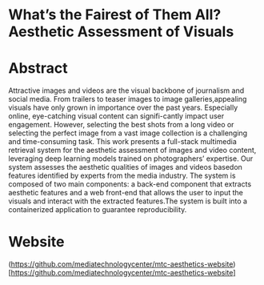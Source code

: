# What’s the Fairest of Them All? Aesthetic Assessment of Visuals

# Abstract

Attractive images and videos are the visual backbone of journalism and social media. From trailers to teaser images to image galleries,appealing visuals have only grown in importance over the past years. Especially online, eye-catching visual content can signifi-cantly impact user engagement. However, selecting the best shots from a long video or selecting the perfect image from a vast image collection is a challenging and time-consuming task. This work presents a full-stack multimedia retrieval system for the aesthetic assessment of images and video content, leveraging deep learning models trained on photographers’ expertise. Our system assesses the aesthetic qualities of images and videos basedon features identified by experts from the media industry. The system is composed of two main components: a back-end component that extracts aesthetic features and a web front-end that allows the user to input the visuals and interact with the extracted features.The system is built into a containerized application to guarantee reproducibility.

# Website

(https://github.com/mediatechnologycenter/mtc-aesthetics-website)[https://github.com/mediatechnologycenter/mtc-aesthetics-website]